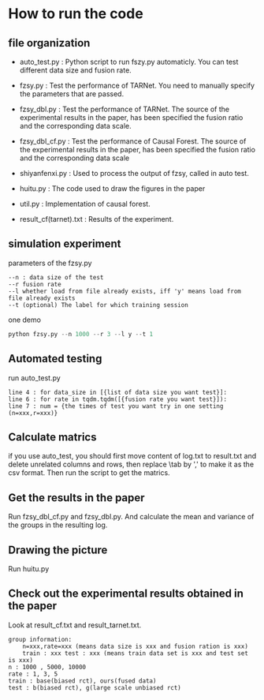 # How to run the code

## file organization
- auto_test.py : Python script to run fszy.py automaticly. You can test different data size and fusion rate. 

- fzsy.py : Test the performance of TARNet. You need to manually specify the parameters that are passed.
- fzsy_dbl.py : Test the performance of TARNet. The source of the experimental results in the paper, has been specified the fusion ratio and the corresponding data scale.
- fzsy_dbl_cf.py : Test the performance of Causal Forest. The source of the experimental results in the paper, has been specified the fusion ratio and the corresponding data scale

- shiyanfenxi.py : Used to process the output of fzsy, called in auto test.

- huitu.py : The code used to draw the figures in the paper

- util.py : Implementation of causal forest.

- result_cf(tarnet).txt : Results of the experiment.

## simulation experiment

parameters of the fzsy.py

    --n : data size of the test
    --r fusion rate
    --l whether load from file already exists, iff 'y' means load from file already exists
    --t (optional) The label for which training session

one demo
```python
python fzsy.py --n 1000 --r 3 --l y --t 1
```

## Automated testing

run auto_test.py 

    line 4 : for data_size in [{list of data size you want test}]:
    line 6 : for rate in tqdm.tqdm([{fusion rate you want test}]):
    line 7 : num = {the times of test you want try in one setting (n=xxx,r=xxx)}

## Calculate matrics

if you use auto_test, you should first move content of log.txt to result.txt and delete unrelated columns and rows, then replace \tab by ',' to make it as the csv format. Then run the script to get the matrics.

## Get the results in the paper

Run fzsy_dbl_cf.py and fzsy_dbl.py. And calculate the mean and variance of the groups in the resulting log.

##  Drawing the picture

Run huitu.py

##  Check out the experimental results obtained in the paper

Look at result_cf.txt and result_tarnet.txt.

    group information:
        n=xxx,rate=xxx (means data size is xxx and fusion ration is xxx)
        train : xxx test : xxx (means train data set is xxx and test set is xxx)
    n : 1000 , 5000, 10000
    rate : 1, 3, 5
    train : base(biased rct), ours(fused data)
    test : b(biased rct), g(large scale unbiased rct)
        



